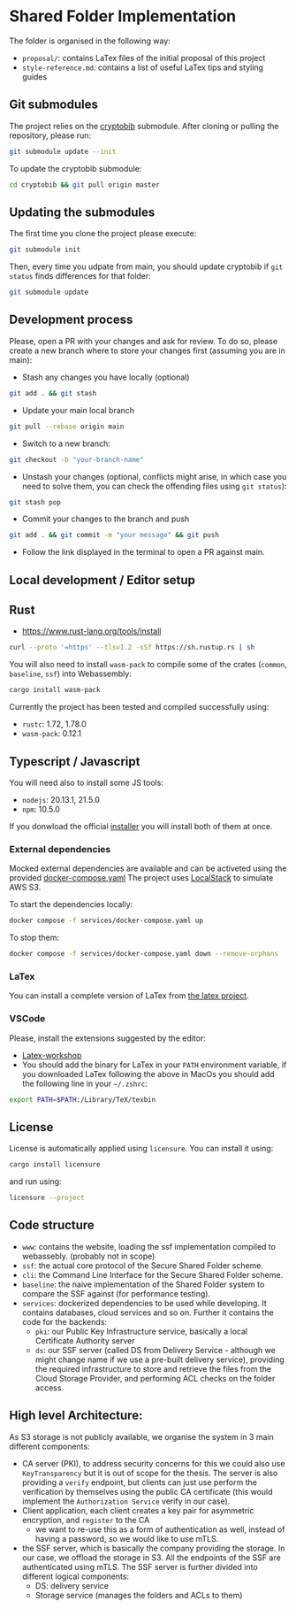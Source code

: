 # Shared Folder Implementation

The folder is organised in the following way:

- `proposal/`: contains LaTex files of the initial proposal of this project
- `style-reference.md`: contains a list of useful LaTex tips and styling guides

## Git submodules

The project relies on the [cryptobib](https://cryptobib.di.ens.fr/manual) submodule.
After cloning or pulling the repository, please run:

```bash
git submodule update --init
```

To update the cryptobib submodule:

```bash
cd cryptobib && git pull origin master
```

## Updating the submodules

The first time you clone the project please execute:

```bash
git submodule init
```

Then, every time you udpate from main, you should update cryptobib if `git status` finds differences for that folder:

```bash
git submodule update
```

## Development process

Please, open a PR with your changes and ask for review.
To do so, please create a new branch where to store your changes first (assuming you are in main):

- Stash any changes you have locally (optional)

```bash
git add . && git stash
```

- Update your main local branch

```bash
git pull --rebase origin main
```

- Switch to a new branch:

```bash
git checkout -b "your-branch-name"
```

- Unstash your changes (optional, conflicts might arise, in which case you need to solve them, you can check the offending files using `git status`):

```bash
git stash pop
```

- Commit your changes to the branch and push

```bash
git add . && git commit -m "your message" && git push
```

- Follow the link displayed in the terminal to open a PR against main.

## Local development / Editor setup

## Rust

- https://www.rust-lang.org/tools/install

```bash
curl --proto '=https' --tlsv1.2 -sSf https://sh.rustup.rs | sh
```

You will also need to install `wasm-pack` to compile some of the crates (`common`, `baseline`, `ssf`) into Webassembly:

```bash
cargo install wasm-pack
```

Currently the project has been tested and compiled successfully using:

- `rustc`: 1.72, 1.78.0
- `wasm-pack`: 0.12.1

## Typescript / Javascript

You will need also to install some JS tools:

- `nodejs`: 20.13.1, 21.5.0
- `npm`: 10.5.0

If you donwload the official [installer](https://nodejs.org/en/download) you will install both of them at once.

### External dependencies

Mocked external dependencies are available and can be activeted using the provided [docker-compose.yaml](services/docker-compose.yaml)
The project uses [LocalStack](services/aws) to simulate AWS S3.

To start the dependencies locally:

```bash
docker compose -f services/docker-compose.yaml up
```

To stop them:

```bash
docker compose -f services/docker-compose.yaml down --remove-orphans
```

### LaTex

You can install a complete version of LaTex from [the latex project](https://www.latex-project.org/get/).

### VSCode

Please, install the extensions suggested by the editor:

- [Latex-workshop](https://github.com/James-Yu/LaTeX-Workshop/wiki/Install)
- You should add the binary for LaTex in your `PATH` environment variable, if you downloaded LaTex following the above in MacOs you should add the following line in your `~/.zshrc`:

```bash
export PATH=$PATH:/Library/TeX/texbin
```

## License

License is automatically applied using `licensure`. You can install it using:

```bash
cargo install licensure
```

and run using:

```bash
licensure --project
```

## Code structure

- `www`: contains the website, loading the ssf implementation compiled to webassebly. (probably not in scope)
- `ssf`: the actual core protocol of the Secure Shared Folder scheme.
- `cli`: the Command Line Interface for the Secure Shared Folder scheme.
- `baseline`: the naive implementation of the Shared Folder system to compare the SSF against (for performance testing).
- `services`: dockerized dependencies to be used while developing. It contains databases, cloud services and so on. Further it contains the code for the backends:
  - `pki`: our Public Key Infrastructure service, basically a local Certificate Authority server
  - `ds`: our SSF server (called DS from Delivery Service - although we might change name if we use a pre-built delivery service), providing the required infrastructure to store and retrieve the files from the Cloud Storage Provider, and performing ACL checks on the folder access.

## High level Architecture:

As S3 storage is not publicly available, we organise the system in 3 main different components:

- CA server (PKI), to address security concerns for this we could also use `KeyTransparency` but it is out of scope for the thesis. The server is also providing a `verify` endpoint, but clients can just use perform the verification by themselves using the public CA certificate (this would implement the `Authorization Service` verify in our case).
- Client application, each client creates a key pair for asymmetric encryption, and `register` to the CA
  - we want to re-use this as a form of authentication as well, instead of having a password, so we would like to use mTLS.
- the SSF server, which is basically the company providing the storage. In our case, we offload the storage in S3. All the endpoints of the SSF are authenticated using mTLS. The SSF server is further divided into different logical components:
  - DS: delivery service
  - Storage service (manages the folders and ACLs to them)
